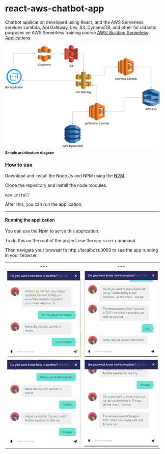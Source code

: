 # react-aws-chatbot-app

Chatbot application developed using React, and the AWS Serverless services Lambda, Api Gateway, Lex, S3, DynamoDB, 
and other for didactic purposes on AWS Serverless training 
course [AWS: Building Serverless Applications](https://www.coursera.org/learn/aws-fundamentals-building-serverless-applications)

![](docs/images/architecture.png)<br/>
<sub>**Simple architecture diagram**</sub>



### How to use

Download and install the Node.Js and NPM using the [NVM](https://github.com/creationix/nvm).

Clone the repository and install the node modules.

`npm install`

After this, you can run the application.

***

#### Running the application

You can use the Npm to serve this application.

To do this on the root of the project use the `npm start` command.

Then navigate your browser to http://localhost:3000 to see the app running in your browser.

---                   |  ---
:-------------------------:|:-------------------------:
![](docs/images/tombot-1.png)| ![](docs/images/tombot-2.png)
![](docs/images/tombot-3.png)| ![](docs/images/tombot-4.png)





